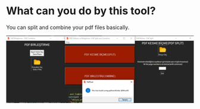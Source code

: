 # What can you do by this tool?
You can split and combine your pdf files basically.


![Screenshot](pdftool.png)
